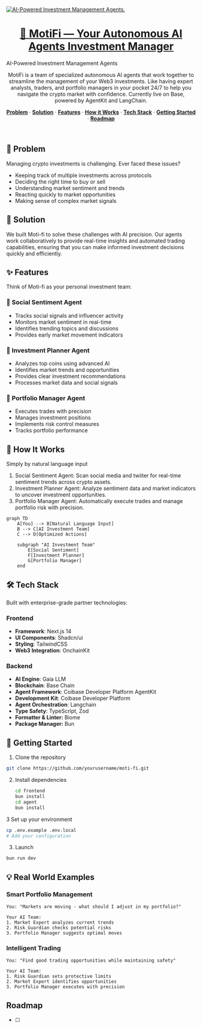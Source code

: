 <a href="https://emotisync.xyz">
  <img alt="AI-Powered Investment Management Agents." src="app/(app)opengraph-image.png">
  <h1 align="center">🤖 MotiFi — Your Autonomous AI Agents Investment Manager</h1>
</a>
AI-Powered Investment Management Agents

<p align="center">
MotiFi is a team of specialized autonomous AI agents that work together to streamline the management of your Web3 investments. Like having expert analysts, traders, and portfolio managers in your pocket 24/7 to help you navigate the crypto market with confidence.
Currently live on Base, powered by AgentKit and LangChain.
</p>

 <p align="center">
   <a href="#problem"><strong>Problem</strong></a> ·
   <a href="#solution"><strong>Solution</strong></a> ·
  <a href="#features"><strong>Features</strong></a> ·
  <a href="#how-it-works"><strong>How it Works</strong></a> ·
  <a href="#tech-stack"><strong>Tech Stack</strong></a> ·
  <a href="#getting-started"><strong>Getting Started</strong></a> ·
  <a href="#roadmap"><strong>Roadmap</strong></a>
</p>
<br/>

## 🤔 Problem

Managing crypto investments is challenging. Ever faced these issues?

-   Keeping track of multiple investments across protocols
-   Deciding the right time to buy or sell
-   Understanding market sentiment and trends
-   Reacting quickly to market opportunities
-   Making sense of complex market signals

## 🎯 Solution

We built Moti-fi to solve these challenges with AI precision.
Our agents work collaboratively to provide real-time insights and automated trading capabilities, ensuring that you can make informed investment decisions quickly and efficiently.

## ✨ Features

Think of Moti-fi as your personal investment team:

### 🤖 Social Sentiment Agent

-   Tracks social signals and influencer activity
-   Monitors market sentiment in real-time
-   Identifies trending topics and discussions
-   Provides early market movement indicators

### 🧠 Investment Planner Agent

-   Analyzes top coins using advanced AI
-   Identifies market trends and opportunities
-   Provides clear investment recommendations
-   Processes market data and social signals

### 💼 Portfolio Manager Agent

-   Executes trades with precision
-   Manages investment positions
-   Implements risk control measures
-   Tracks portfolio performance

## 🎯 How It Works

Simply by natural language input

1. Social Sentiment Agent: Scan social media and twiiter for real-time sentiment trends across crypto assets.
2. Investment Planner Agent: Analyze sentiment data and market indicators to uncover investment opportunities.
3. Portfolio Manager Agent: Automatically execute trades and manage portfolio risk with precision.

```mermaid
graph TD
    A[You] --> B[Natural Language Input]
    B --> C[AI Investment Team]
    C --> D[Optimized Actions]

    subgraph "AI Investment Team"
        E[Social Sentiment]
        F[Investment Planner]
        G[Portfolio Manager]
    end
```

## 🛠️ Tech Stack

Built with enterprise-grade partner technologies:

### Frontend

-   **Framework**: Next.js 14
-   **UI Components**: Shadcn/ui
-   **Styling**: TailwindCSS
-   **Web3 Integration**: OnchainKit

### Backend

-   **AI Engine**: Gaia LLM
-   **Blockchain**: Base Chain
-   **Agent Framework**: Coibase Developer Platform AgentKit
-   **Development Kit**: Coibase Developer Platform
-   **Agent Orchestration**: Langchain
-   **Type Safety**: TypeScript, Zod
-   **Formatter & Linter:** Biome
-   **Package Manager:** Bun

## 🚀 Getting Started

1. Clone the repository

```bash
git clone https://github.com/yourusername/moti-fi.git
```

2. Install dependencies

    ```bash
    cd frontend
    bun install
    cd agent
    bun install
    ```

3 Set up your environment

```bash
cp .env.example .env.local
# Add your configuration
```

3. Launch

```bash
bun run dev
```

## 💡 Real World Examples

### Smart Portfolio Management

```text
You: "Markets are moving - what should I adjust in my portfolio?"

Your AI Team:
1. Market Expert analyzes current trends
2. Risk Guardian checks potential risks
3. Portfolio Manager suggests optimal moves
```

### Intelligent Trading

```text
You: "Find good trading opportunities while maintaining safety"

Your AI Team:
1. Risk Guardian sets protective limits
2. Market Expert identifies opportunities
3. Portfolio Manager executes with precision
```

## Roadmap

-   [ ]
